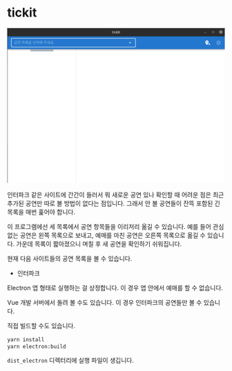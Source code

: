 # tickit

![](docs/tickit.png)

인터파크 같은 사이트에 간간이 들러서 뭐 새로운 공연 있나 확인할 때 어려운 점은 최근 추가된 공연만 따로 볼 방법이 없다는 점입니다. 그래서 안 볼 공연들이 잔뜩 포함된 긴 목록을 매번 훑어야 합니다.

이 프로그램에선 세 목록에서 공연 항목들을 이리저리 옮길 수 있습니다. 예를 들어 관심 없는 공연은 왼쪽 목록으로 보내고, 예매를 마친 공연은 오른쪽 목록으로 옮길 수 있습니다. 가운데 목록이 짧아졌으니 며칠 후 새 공연을 확인하기 쉬워집니다.

현재 다음 사이트들의 공연 목록을 볼 수 있습니다.

* 인터파크

Electron 앱 형태로 실행하는 걸 상정합니다. 이 경우 앱 안에서 예매를 할 수 없습니다.

Vue 개발 서버에서 돌려 볼 수도 있습니다. 이 경우 인터파크의 공연들만 볼 수 있습니다.

직접 빌드할 수도 있습니다.

```
yarn install
yarn electron:build
```

`dist_electron` 디렉터리에 실행 파일이 생깁니다.
